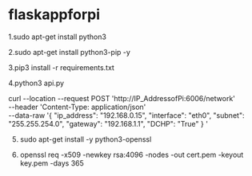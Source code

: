 # flaskappforpi
1.sudo apt-get install python3

2.sudo apt-get install python3-pip -y

3.pip3 install -r requirements.txt

4.python3 api.py

curl --location --request POST 'http://IP_AddressofPi:6006/network' \
--header 'Content-Type: application/json' \
--data-raw '{
"ip_address": "192.168.0.15",
"interface": "eth0",
"subnet": "255.255.254.0",
"gateway": "192.168.1.1",
"DCHP": "True"
} '

5. sudo apt-get install -y python3-openssl

6. openssl req -x509 -newkey rsa:4096 -nodes -out cert.pem -keyout key.pem -days 365
